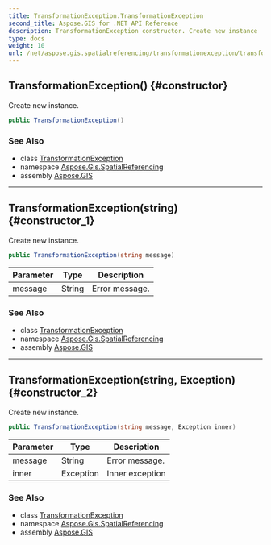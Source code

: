```yaml
---
title: TransformationException.TransformationException
second_title: Aspose.GIS for .NET API Reference
description: TransformationException constructor. Create new instance
type: docs
weight: 10
url: /net/aspose.gis.spatialreferencing/transformationexception/transformationexception/
---
```

## TransformationException() {#constructor}

Create new instance.

```csharp
public TransformationException()
```

### See Also

* class [TransformationException](../)
* namespace [Aspose.Gis.SpatialReferencing](../../transformationexception/)
* assembly [Aspose.GIS](../../../)

---

## TransformationException(string) {#constructor_1}

Create new instance.

```csharp
public TransformationException(string message)
```

| Parameter | Type | Description |
| --- | --- | --- |
| message | String | Error message. |

### See Also

* class [TransformationException](../)
* namespace [Aspose.Gis.SpatialReferencing](../../transformationexception/)
* assembly [Aspose.GIS](../../../)

---

## TransformationException(string, Exception) {#constructor_2}

Create new instance.

```csharp
public TransformationException(string message, Exception inner)
```

| Parameter | Type | Description |
| --- | --- | --- |
| message | String | Error message. |
| inner | Exception | Inner exception |

### See Also

* class [TransformationException](../)
* namespace [Aspose.Gis.SpatialReferencing](../../transformationexception/)
* assembly [Aspose.GIS](../../../)



